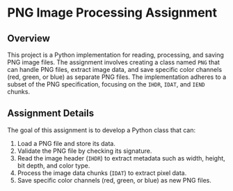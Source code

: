 # PNG Image Processing Assignment

## Overview
This project is a Python implementation for reading, processing, and saving PNG image files. The assignment involves creating a class named `PNG` that can handle PNG files, extract image data, and save specific color channels (red, green, or blue) as separate PNG files. The implementation adheres to a subset of the PNG specification, focusing on the `IHDR`, `IDAT`, and `IEND` chunks.

## Assignment Details
The goal of this assignment is to develop a Python class that can:
1. Load a PNG file and store its data.
2. Validate the PNG file by checking its signature.
3. Read the image header (`IHDR`) to extract metadata such as width, height, bit depth, and color type.
4. Process the image data chunks (`IDAT`) to extract pixel data.
5. Save specific color channels (red, green, or blue) as new PNG files.
